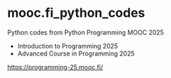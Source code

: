 # mooc.fi_python_codes
Python codes from Python Programming MOOC 2025
- Introduction to Programming 2025
- Advanced Course in Programming 2025

https://programming-25.mooc.fi/
